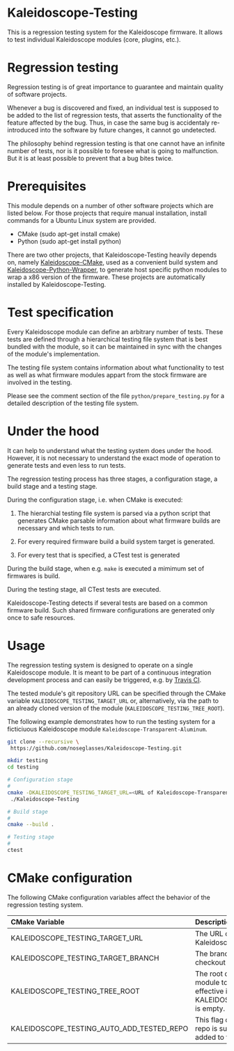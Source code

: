 # Kaleidoscope-Testing
This is a regression testing system for the Kaleidoscope firmware.
It allows to test individual Kaleidoscope modules (core, plugins, etc.).

# Regression testing
Regression testing is of great importance to guarantee and maintain quality of
software projects.

Whenever a bug is discovered and fixed,
an individual test is supposed to be added to the list of regression tests, that asserts the functionality
of the feature affected by the bug. Thus, in case the same bug is accidentaly re-introduced
into the software by future changes, it cannot go undetected.

The philosophy behind regression testing is that one cannot have an infinite number of tests,
nor is it possible to foresee what is going to malfunction. But it is at
least possible to prevent that a bug bites twice.

# Prerequisites
This module depends on a number of other software projects which are listed below. For those projects that require manual installation, install commands for a Ubuntu Linux system
are provided.

* CMake (sudo apt-get install cmake)
* Python (sudo apt-get install python)

There are two other projects, that Kaleidoscope-Testing heavily depends on,
namely [Kaleidoscope-CMake](https://github.com/noseglasses/Kaleidoscope-CMake), used as a convenient build system and [Kaleidoscope-Python-Wrapper](https://github.com/noseglasses/Kaleidoscope-Python-Wrapper),
to generate host specific python modules to wrap a x86 version of the
firmware. These projects are automatically installed by Kaleidoscope-Testing.

# Test specification
Every Kaleidoscope module can define an arbitrary number of tests. These tests are defined through a hierarchical testing file system that is best bundled with the module, so it can be maintained in sync with the changes of the module's implementation.

The testing file system contains information about what functionality to
test as well as what firmware modules appart from the stock firmware are involved in the testing.

Please see the comment section of the file `python/prepare_testing.py`
for a detailed description of the testing file system.

# Under the hood
It can help to understand what the testing system does under the hood. However, it is not necessary to understand the exact mode of operation to generate tests and even less to run tests.

The regression testing process has three stages, a configuration stage, a build stage
and a testing stage.

During the configuration stage, i.e. when CMake is executed:

1. The hierarchial testing file system is parsed via a python script that generates CMake parsable information about what firmware builds are necessary and which tests to run.

2. For every required firmware build a build system target is generated.

3. For every test that is specified, a CTest test is generated

During the build stage, when e.g. `make` is executed a mimimum set of firmwares is build.

During the testing stage, all CTest tests are executed.

Kaleidoscope-Testing detects if several tests are based on a common
firmware build. Such shared firmware configurations are generated only once to safe resources.

# Usage
The regression testing system is designed to operate on a single Kaleidoscope module. It is meant to be part of a continuous integration development process and can easily be triggered, e.g. by [Travis CI](https://travis-ci.org/).

The tested module's git repository URL can be specified through the CMake variable
`KALEIDOSCOPE_TESTING_TARGET_URL` or, alternatively, via the path
to an already cloned version of the module (`KALEIDOSCOPE_TESTING_TREE_ROOT`).

The following example demonstrates how to run the testing system for a ficticiuous Kaleidoscope
module `Kaleidoscope-Transparent-Aluminum`.

```bash
git clone --recursive \
 https://github.com/noseglasses/Kaleidoscope-Testing.git

mkdir testing
cd testing

# Configuration stage
#
cmake -DKALEIDOSCOPE_TESTING_TARGET_URL=<URL of Kaleidoscope-Transparent-Aluminum> \
 ./Kaleidoscope-Testing

# Build stage
#
cmake --build .

# Testing stage
#
ctest
```

# CMake configuration
The following CMake configuration variables affect the behavior of the regression testing system.

| CMake Variable | Description |
|:-------------------------------- |:---------------------------------------- |
| KALEIDOSCOPE_TESTING_TARGET_URL  | The URL of the git repository of the Kaleidoscope module to test |
| KALEIDOSCOPE_TESTING_TARGET_BRANCH | The branch of the target repo to checkout for testing |
| KALEIDOSCOPE_TESTING_TREE_ROOT   | The root directory of the Kaleidoscope module to be tested. This is only effective if KALEIDOSCOPE_TESTING_TARGET_URL is empty. |
| KALEIDOSCOPE_TESTING_AUTO_ADD_TESTED_REPO | This flag defines whether the tested repo is supposed to be automatically added to the firmware build modules |
